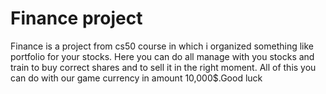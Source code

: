 # Finance project 
Finance is a project from cs50 course in which i organized something like portfolio for your stocks. 
Here you can do all manage with you stocks and train to buy correct shares and to sell it in the right moment. 
All of this you can do with our game currency in amount 10,000$.Good luck

